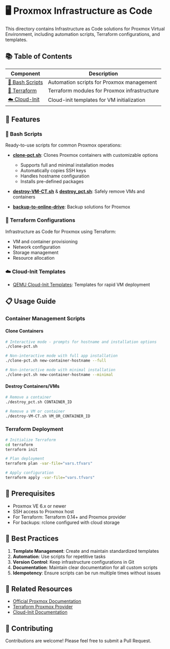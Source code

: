 # 🖥️ Proxmox Infrastructure as Code

This directory contains Infrastructure as Code solutions for Proxmox Virtual Environment, including automation scripts, Terraform configurations, and templates.

## 📚 Table of Contents

| Component | Description |
|-----------|-------------|
| [📜 Bash Scripts](./bash/) | Automation scripts for Proxmox management |
| [🔄 Terraform](./terraform/) | Terraform modules for Proxmox infrastructure |
| [☁️ Cloud-Init](./Clone_QEMU_CloudInit.md) | Cloud-init templates for VM initialization |

## 🚀 Features

### 📜 Bash Scripts

Ready-to-use scripts for common Proxmox operations:

- **[clone-pct.sh](./bash/clone-pct.sh)**: Clones Proxmox containers with customizable options
  - Supports full and minimal installation modes
  - Automatically copies SSH keys
  - Handles hostname configuration
  - Installs pre-defined packages

- **[destroy-VM-CT.sh](./bash/destroy-VM-CT.sh)** & **[destroy_pct.sh](./bash/destroy_pct.sh)**: Safely remove VMs and containers

- **[backup-to-online-drive](./bash/backup-to-online-drive/)**: Backup solutions for Proxmox

### 🔄 Terraform Configurations

Infrastructure as Code for Proxmox using Terraform:

- VM and container provisioning
- Network configuration
- Storage management
- Resource allocation

### ☁️ Cloud-Init Templates

- [QEMU Cloud-Init Templates](./Clone_QEMU_CloudInit.md): Templates for rapid VM deployment

## 📋 Usage Guide

### Container Management Scripts

#### Clone Containers

```bash
# Interactive mode - prompts for hostname and installation options
./clone-pct.sh

# Non-interactive mode with full app installation
./clone-pct.sh new-container-hostname --full

# Non-interactive mode with minimal installation
./clone-pct.sh new-container-hostname --minimal
```

#### Destroy Containers/VMs

```bash
# Remove a container
./destroy_pct.sh CONTAINER_ID

# Remove a VM or container
./destroy-VM-CT.sh VM_OR_CONTAINER_ID
```

### Terraform Deployment

```bash
# Initialize Terraform
cd terraform
terraform init

# Plan deployment
terraform plan -var-file="vars.tfvars"

# Apply configuration
terraform apply -var-file="vars.tfvars"
```

## 🔧 Prerequisites

- Proxmox VE 6.x or newer
- SSH access to Proxmox host
- For Terraform: Terraform 0.14+ and Proxmox provider
- For backups: rclone configured with cloud storage

## 📝 Best Practices

1. **Template Management**: Create and maintain standardized templates
2. **Automation**: Use scripts for repetitive tasks
3. **Version Control**: Keep infrastructure configurations in Git
4. **Documentation**: Maintain clear documentation for all custom scripts
5. **Idempotency**: Ensure scripts can be run multiple times without issues

## 🔗 Related Resources

- [Official Proxmox Documentation](https://pve.proxmox.com/pve-docs/)
- [Terraform Proxmox Provider](https://registry.terraform.io/providers/Telmate/proxmox/latest/docs)
- [Cloud-Init Documentation](https://cloudinit.readthedocs.io/)

## 🤝 Contributing

Contributions are welcome! Please feel free to submit a Pull Request.